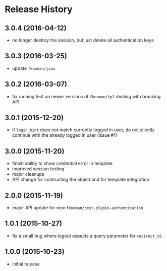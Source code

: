 # Release History

## 3.0.4 (2016-04-12)
- no longer destroy the session, but just delete all authentication 
  keys

## 3.0.3 (2016-03-25)
- update `fkooman/json`

## 3.0.2 (2016-03-07)
- fix running test on newer versions of `fkooman/tpl` dealing with 
  breaking API

## 3.0.1 (2015-12-20)
- if `login_hint` does not match currently logged in user, do not silently
  continue with the already logged in user (issue #1)

## 3.0.0 (2015-11-20)
- finish ability to show credential error in template
- improved session testing
- major cleanups
- API change for contructing the object and for template integration

## 2.0.0 (2015-11-19)
- major API update for new `fkooman/rest-plugin-authentication`

## 1.0.1 (2015-10-27)
- fix a small bug where logout expects a query parameter for `redirect_to`

## 1.0.0 (2015-10-23)
- initial release
